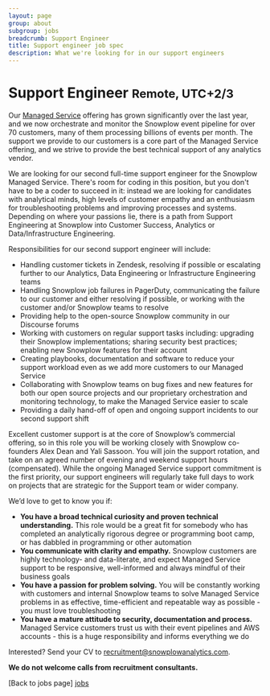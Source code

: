 ```yaml
---
layout: page
group: about
subgroup: jobs
breadcrumb: Support Engineer
title: Support engineer job spec
description: What we're looking for in our support engineers
---
```


<h1>Support Engineer <small>Remote, UTC+2/3</small></h1>

Our [Managed Service](http://snowplowanalytics.com/get-started/) offering has grown significantly over the last year, and we now orchestrate and monitor the Snowplow event pipeline for over 70 customers, many of them processing billions of events per month. The support we provide to our customers is a core part of the Managed Service offering, and we strive to provide the best technical support of any analytics vendor.

We are looking for our second full-time support engineer for the Snowplow Managed Service. There's room for coding in this position, but you don't have to be a coder to succeed in it: instead we are looking for candidates with analytical minds, high levels of customer empathy and an enthusiasm for troubleshooting problems and improving processes and systems. Depending on where your passions lie, there is a path from Support Engineering at Snowplow into Customer Success, Analytics or Data/Infrastructure Engineering.

Responsibilities for our second support engineer will include:

* Handling customer tickets in Zendesk, resolving if possible or escalating further to our Analytics, Data Engineering or Infrastructure Engineering teams
* Handling Snowplow job failures in PagerDuty, communicating the failure to our customer and either resolving if possible, or working with the customer and/or Snowplow teams to resolve
* Providing help to the open-source Snowplow community in our Discourse forums
* Working with customers on regular support tasks including: upgrading their Snowplow implementations; sharing security best practices; enabling new Snowplow features for their account
* Creating playbooks, documentation and software to reduce your support workload even as we add more customers to our Managed Service
* Collaborating with Snowplow teams on bug fixes and new features for both our open source projects and our proprietary orchestration and monitoring technology, to make the Managed Service easier to scale
* Providing a daily hand-off of open and ongoing support incidents to our second support shift

Excellent customer support is at the core of Snowplow’s commercial offering, so in this role you will be working closely with Snowplow co-founders Alex Dean and Yali Sassoon. You will join the support rotation, and take on an agreed number of evening and weekend support hours (compensated). While the ongoing Managed Service support commitment is the first priority, our support engineers will regularly take full days to work on projects that are strategic for the Support team or wider company.

We’d love to get to know you if:

* **You have a broad technical curiosity and proven technical understanding.** This role would be a great fit for somebody who has completed an analytically rigorous degree or programming boot camp, or has dabbled in programming or other automation
* **You communicate with clarity and empathy.** Snowplow customers are highly technology- and data-literate, and expect Managed Service support to be responsive, well-informed and always mindful of their business goals
* **You have a passion for problem solving.** You will be constantly working with customers and internal Snowplow teams to solve Managed Service problems in as effective, time-efficient and repeatable way as possible - you must love troubleshooting
* **You have a mature attitude to security, documentation and process.** Managed Service customers trust us with their event pipelines and AWS accounts - this is a huge responsibility and informs everything we do

Interested? Send your CV to recruitment@snowplowanalytics.com.

<strong>We do not welcome calls from recruitment consultants.</strong>

[Back to jobs page] [jobs]

[jobs]: /about/jobs.html
